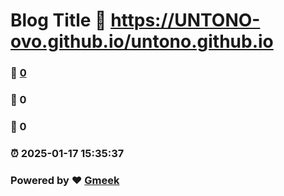 # Blog Title :link: https://UNTONO-ovo.github.io/untono.github.io 
### :page_facing_up: [0](https://UNTONO-ovo.github.io/untono.github.io/tag.html) 
### :speech_balloon: 0 
### :hibiscus: 0 
### :alarm_clock: 2025-01-17 15:35:37 
### Powered by :heart: [Gmeek](https://github.com/Meekdai/Gmeek)
